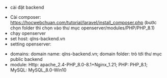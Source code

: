 * cài đặt backend
- Cài composer: https://hocwebchuan.com/tutorial/laravel/install_composer.php (bước chọn folder thì chọn vào thư mục openserver/modules/PHP/PHP_8.1)
- chạy openserver
- set host: qlns-backend.vn
- setting openserver:
 + domains: domain name: qlns-backend.vn; domain folder: trỏ tới thư mục public backend
 + module: Http: apache_2.4-PHP_8.0-8.1+Nginx_1.21; PHP: PHP_8.1; MySQL: MySQL_8.0-Win10